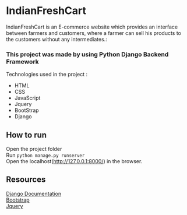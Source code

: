 # IndianFreshCart
IndianFreshCart is an E-commerce website which provides an interface between farmers and customers, where a farmer can sell his products to the customers without any intermediates.:<br />

### This project was made by using Python Django Backend Framework

Technologies used in the project :<br />
- HTML<br />
- CSS<br />
- JavaScript<br />
- Jquery<br />
- BootStrap<br />
- Django<br />

## How to run
Open the project folder<br />
Run `python manage.py runserver`<br />
Open the localhost(http://127.0.0.1:8000/) in the browser.<br />

## Resources
[Django Documentation](https://docs.djangoproject.com/en/3.2/) <br />
[Bootstrap](https://mdbootstrap.com/) <br />
[Jquery](https://cdnjs.cloudflare.com/ajax/libs/jquery/3.5.1/jquery.min.js) <br />

